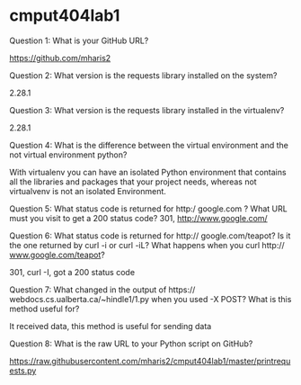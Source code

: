 # cmput404lab1
Question 1: What is your GitHub URL?

https://github.com/mharis2

Question 2: What version is the requests library installed on the system?

2.28.1

Question 3: What version is the requests library installed in the virtualenv?

2.28.1

Question 4: What is the difference between the virtual environment and the not virtual environment python?

With virtualenv you can have an isolated Python environment that contains all the libraries and packages that your project needs, whereas not virtualvenv is not an isolated Environment.

Question 5: What status code is returned for http:/ google.com ? What URL must you visit to get a 200 status code? 301, http://www.google.com/

Question 6: What status code is returned for http:// google.com/teapot? Is it the one returned by curl -i or curl -iL? What happens when you curl http:// www.google.com/teapot?

301, curl -I, got a 200 status code

Question 7: What changed in the output of https:// webdocs.cs.ualberta.ca/~hindle1/1.py when you used -X POST? What is this method useful for?

It received data, this method is useful for sending data

Question 8: What is the raw URL to your Python script on GitHub?

https://raw.githubusercontent.com/mharis2/cmput404lab1/master/printrequests.py


